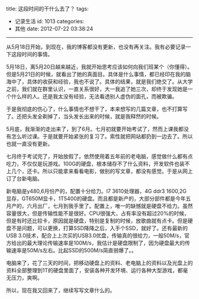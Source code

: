 title: 这段时间的干什么去了？
tags:
  - 记录生活
id: 1013
categories:
  - 其他
date: 2012-07-22 03:38:24
---

从5月18日开始，到现在，我的博客都没有更新，也没有再关注。我有必要记录一下这段时间的事情。

5月18日，离5月20日越来越近，我就开始思考应该如何向我们班某个（你懂得）。但是5月21日的时候，就看出了她的真面目。具体是什么事情，都已经印在我的脑海中了，具体的收获和经验，我也不说了。具体的结果，就是我们绝交了。从大学之前，我们就在群里认识，一直关系很好，大一我追了她三次，却终于发现她是一个什么样的人。还是我太没有经验，无法看透别人虚伪的面孔，而被欺骗。

于是我彻底的伤心了，什么事情也不想干了，本来想写的几篇文章，也不打算写了。还把头发全剃掉了，当头发长出来的时候，就是我释然的时候。

5月底，我渐渐的走出来了，到了6月。七月初就要开始考试了，然而上课我都没有怎么听过课。于是就要开始紧张的复习了。索性就把网站都扔到一边去了。所以也就一直没有更新。

七月终于考试完了，开始放假了。依然使用着五年前的老电脑，感觉做什么都有点吃力，不仅仅是玩游戏。100G的硬盘，根本储存不了什么资料，开发软件也装不上几个，还卡。所以只能拿来看看电影，做别的写文章，都没有感觉。于是从网上订了台新电脑。

新电脑是y480,6月份产的，配置十分给力。I7 3610处理器，4G ddr3 1600,2G 显存，GT650M显卡，1T5400的硬盘。而且都是新产的，大部分部件都是今年五月产的，六月出厂，七月到我手里了。配置上，唯一的缺憾就是硬盘不给力。虽然容量很大，但是传输性能不是很好。CPU很强大，占有率没有超过20%的时候，但是有时还比较卡，原因就是硬盘，特别是复制的时候，放歌曲就有点卡。但是硬盘不是问题，可以更换，打算SSD降降之后，入手个SSD，就好了。还有最新的USB 3.0技术，配合上上次买的USB3.0优盘，传输真的很给力，一般50M/s，官方给出的最大理论传输速率是100M/s，我估计是硬盘限制了，因为硬盘最大的传输速率是50M/s左右。比起SSD的500M/s简直弱爆了。。

电脑来了，花了三天的时间，把移动硬盘上的资料、老电脑上的资料以及光盘上的资料全部整理到1T的硬盘里面了，安装各种开发环境、运行各种大型游戏，都毫无压力，爽啊。

所以，现在我又回来了，继续写写文章什么的。
